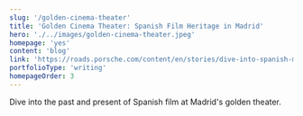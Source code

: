 ```yaml
---
slug: '/golden-cinema-theater'
title: 'Golden Cinema Theater: Spanish Film Heritage in Madrid'
hero: './../images/golden-cinema-theater.jpeg'
homepage: 'yes'
content: 'blog'
link: 'https://roads.porsche.com/content/en/stories/dive-into-spanish-movie-culture-at-the-nostalgic-cine-dore'
portfolioType: 'writing'
homepageOrder: 3
---
```


Dive into the past and present of Spanish film at Madrid's golden theater.
